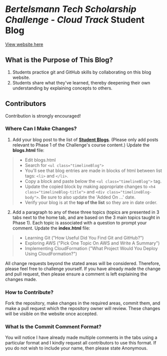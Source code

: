 # _Bertelsmann Tech Scholarship Challenge - Cloud Track_ Student Blog

[View website here](https://titan-programmer.github.io/index.html)

## What is the Purpose of This Blog?

1. Students practice git and GitHub skills by collaborating on this blog website.
2. Students share what they've learned, thereby deepening their own understanding by explaining concepts to others.

## Contributors

Contribution is strongly encouraged! 

### Where Can I Make Changes?

1. Add your blog post to the list of [**Student Blogs**](https://titan-programmer.github.io/blogs.html). (Please only add posts relevant to Phase 1 of the Challenge's course content.) Update the **blogs.html** file:
  > * Edit blogs.html
  > * Search for `<ul class="timelineBlog">`
  > * You'll see that blog entries are made in blocks of html between list tags: `<li>` and `</li>`.
  > * Copy a block and paste below the `<ul class="timelineBlog">` tag.
  > * Update the copied block by making appropriate changes to `<h4 class="timelineBlog-title">` and `<div class="timelineBlog-body">`. Be sure to also update the 'Added On ...' date. 
  > * Verify your blog is at the **top of the list** so they are in date order.

2. Add a paragraph to any of these three topics (topics are presented in 3 tabs next to the home tab, and are based on the 3 main topics taught in Phase 1). Each topic is associated with a question to prompt your comment. Update the **index.html** file:
  > * Learning Git ("How Useful Did You Find Git and GitHub?")
  > * Exploring AWS ("Pick One Topic On AWS and Write A Summary")
  > * Implementing CloudFormation ("What Project Would You Deploy Using CloudFormation?")
  
All change requests beyond the stated areas will be considered. Therefore, please feel free to challenge yourself. If you have already made the change and pull request, then please ensure a comment is left explaining the changes made.

### How to Contribute?

Fork the repository, make changes in the required areas, commit them, and make a pull request which the repository owner will review. These changes will be visible on the website once accepted.

### What Is the Commit Comment Format?
You will notice I have already made multiple comments in the tabs using a particular format and I kindly request all contributors to use this format. If you do not wish to include your name, then please state Anonymous.




